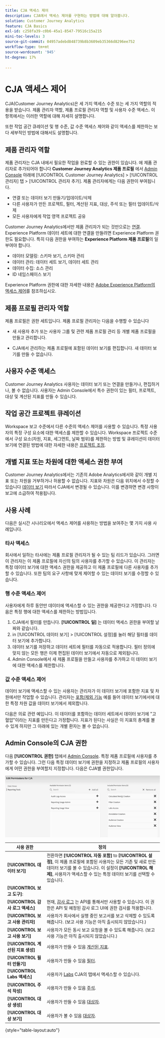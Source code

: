 ```yaml
---
title: CJA 액세스 제어
description: CJA에서 액세스 제어를 구현하는 방법에 대해 알아봅니다.
solution: Customer Journey Analytics
feature: CJA Basics
exl-id: c258fa39-c0b6-45a1-8547-79516c15a215
mini-toc-levels: 3
source-git-commit: 04957adebd848739b8b3609eb35366d8296ee752
workflow-type: tm+mt
source-wordcount: '945'
ht-degree: 17%

---
```


# CJA 액세스 제어

CJA(Customer Journey Analytics)은 세 가지 액세스 수준 또는 세 가지 역할의 적용을 받습니다. 제품 관리자 역할, 제품 프로필 관리자 역할 및 사용자 수준 액세스. 이 항목에서는 이러한 역할에 대해 자세히 설명합니다.

또한 작업 공간 큐레이션 및 행 수준, 값 수준 액세스 제어와 같이 액세스를 제한하는 보다 세부적인 방법에 대해서도 설명합니다.

## 제품 관리자 역할

제품 관리자는 CJA 내에서 필요한 작업을 완료할 수 있는 권한이 있습니다. 에 제품 관리자로 추가되어야 합니다 **Customer Journey Analytics 제품 프로필** 에서 [Admin Console](https://adminconsole.adobe.com/enterprise/) 아래에 [!UICONTROL Customer Journey Analytics] > [!UICONTROL 관리자] 탭 > [!UICONTROL 관리자 추가]. 제품 관리자에게는 다음 권한이 부여됩니다.

* 연결 또는 데이터 보기 만들기/업데이트/삭제
* 다른 사용자가 만든 프로젝트, 필터, 계산된 지표, 대상, 주석 또는 필터 업데이트/삭제
* 모든 사용자에게 작업 영역 프로젝트 공유

Customer Journey Analytics에서만 제품 관리자가 되는 것만으로는 [연결](/help/connections/overview.md). Experience Platform 데이터 세트에 대한 연결을 만들려면 Experience Platform 권한도 필요합니다. 특히 다음 권한을 부여하는 **Experience Platform 제품 프로필**&#x200B;의 일부여야 합니다.

* 데이터 모델링: 스키마 보기, 스키마 관리
* 데이터 관리: 데이터 세트 보기, 데이터 세트 관리
* 데이터 수집: 소스 관리
* ID 네임스페이스 보기

Experience Platform 권한에 대한 자세한 내용은 [Adobe Experience Platform의 액세스 제어](https://experienceleague.adobe.com/docs/experience-platform/access-control/home.html?lang=ko)를 참조하십시오.

## 제품 프로필 관리자 역할

제품 프로필은 권한 세트입니다. 제품 프로필 관리자는 다음을 수행할 수 있습니다

* 새 사용자 추가 또는 사용자 그룹 및 관련 제품 프로필 관리 등 개별 제품 프로필을 만들고 관리합니다.

* CJA에서 관리하는 제품 프로필에 포함된 데이터 보기를 편집합니다. 새 데이터 보기를 만들 수 없습니다.

## 사용자 수준 액세스

Customer Journey Analytics 사용자는 데이터 보기 또는 연결을 만들거나, 편집하거나, 볼 수 없습니다. 사용자는 Admin Console에서 특수 권한이 있는 필터, 프로젝트, 대상 및 계산된 지표를 만들 수 있습니다.

## 작업 공간 프로젝트 큐레이션

Workspace 보고 수준에서 다른 수준의 액세스 제어를 사용할 수 있습니다. 특정 사용자의 특정 구성 요소에 대한 액세스를 제한할 수 있습니다. Workspace 프로젝트 수준에서 구성 요소(차원, 지표, 세그먼트, 날짜 범위)를 제한하는 방법 및 큐레이션이 데이터 보기에 연결된 방법에 대한 자세한 내용은 [프로젝트 조정](/help/analysis-workspace/curate-share/curate.md).

## 개별 지표 또는 차원에 대한 액세스 권한 부여

Customer Journey Analytics에서는 기존의 Adobe Analytics에서와 같이 개별 지표 또는 차원을 거부하거나 허용할 수 없습니다. 지표와 차원은 다음 위치에서 수정할 수 있습니다 [데이터 보기](/help/data-views/data-views.md) 따라서 CJA에서 변경될 수 있습니다. 이를 변경하면 변경 사항이 보고에 소급하여 적용됩니다.

## 사용 사례

다음은 실시간 시나리오에서 액세스 제어를 사용하는 방법을 보여주는 몇 가지 사용 사례입니다.

### 타사 액세스

회사에서 일하는 타사에는 제품 프로필 관리자가 될 수 있는 팀 리드가 있습니다. 그러면 이 관리자는 이 제품 프로필에 자신의 팀의 사용자를 추가할 수 있습니다. 이 관리자는 특정 데이터 보기에 대한 액세스 권한을 제공하고 이 제품 프로필에 다른 사용자를 추가할 수 있습니다. 또한 팀의 요구 사항에 맞게 제어할 수 있는 데이터 보기를 수정할 수 있습니다.

### 행 수준 액세스 제어

사용자에게 하루 동안만 데이터에 액세스할 수 있는 권한을 제공한다고 가정합니다. 다음은 특정 행에 대한 액세스를 제한하는 방법입니다.

1. CJA에서 필터를 만듭니다. **[!UICONTROL 일]** 는 데이터 액세스 권한을 부여할 날짜와 같습니다.
1. in [!UICONTROL 데이터 보기] > [!UICONTROL 설정]를 눌러 해당 필터를 데이터 보기에 추가합니다.
1. 데이터 보기를 저장하고 데이터 세트에 필터를 자동으로 적용합니다. 필터 정의에 맞지 않는 모든 행은 이제 편집된 데이터 보기에서 자동으로 제외됩니다.
1. Admin Console에서 새 제품 프로필을 만들고 사용자를 추가하고 이 데이터 보기에 대한 액세스를 제한합니다.

### 값 수준 액세스 제어

데이터 보기에 액세스할 수 있는 사용자는 관리자가 이 데이터 보기에 포함한 지표 및 차원에서만 작업할 수 있습니다. 관리자는 [포함/제외 기능](/help/data-views/component-settings/include-exclude-values.md) 예를 들어 데이터 보기에서에 대한 특정 차원 값을 데이터 보기에서 제외합니다.

다음은 의료 관련 예입니다. 이 데이터를 포함하는 데이터 세트에서 데이터 보기에 &quot;고혈압&quot;이라는 지표를 만든다고 가정합니다. 지표가 된다는 사실은 이 지표의 총계를 볼 수 있게 하지만 그 아래에 있는 개별 환자는 볼 수 없습니다.

## Admin Console의 CJA 권한

다음 **[!UICONTROL 권한]** 탭에서 [Admin Console](https://adminconsole.adobe.com/enterprise/). 특정 제품 프로필에 사용자를 추가할 수 있습니다. 그런 다음 특정 데이터 보기에 권한을 지정하고 제품 프로필의 사용자에게 어떤 권한을 부여할지 지정합니다. 다음은 CJA별 권한입니다.

![admin console 권한](assets/permissions.png)

| 사용 권한 | 정의 |
| --- | --- |
| **[!UICONTROL 데이터 보기]** | 전환하면 **[!UICONTROL 자동 포함]** to **[!UICONTROL 설정]**, 이 제품 프로필에 포함된 사용자는 모든 기존 및 새로 만든 데이터 보기를 볼 수 있습니다. 이 설정이 **[!UICONTROL 해제]**, 사용자가 액세스할 수 있는 특정 데이터 보기를 선택할 수 있습니다. |
| **[!UICONTROL 보고 도구]**: |  |
| **[!UICONTROL 감사 로그 액세스]** | 현재, [감사 로그](https://adobe.io/cja-apis/docs/endpoints/auditlogs/) 는 API를 통해서만 사용할 수 있습니다. 이 권한은 API 및 예정된 감사 로그 UI에 권한 검사를 적용합니다. |
| **[!UICONTROL 보고 사용 관리자]** | 사용자가 회사에서 실행 중인 보고서를 보고 삭제할 수 있도록 해줍니다. (보고 사용 기능은 아직 출시되지 않았습니다.) |
| **[!UICONTROL 보고 사용 보기]** | 사용자가 모든 동시 보고 요청을 볼 수 있도록 해줍니다. (보고 사용 기능은 아직 출시되지 않았습니다.) |
| **[!UICONTROL 계산된 지표 생성]** | 사용자가 만들 수 있음 [계산된 지표](/help/components/calc-metrics/calc-metr-overview.md). |
| **[!UICONTROL 필터 만들기]** | 사용자가 만들 수 있음 [필터](/help/components/filters/filters-overview.md). |
| **[!UICONTROL Labs 액세스]** | 사용자가 [Labs](/help/labs/labs.md) CJA의 탭에서 액세스할 수 있습니다. |
| **[!UICONTROL 주석 작성]** | 사용자가 만들 수 있음 [주석](/help/components/annotations/overview.md). |
| **[!UICONTROL 대상 생성]** | 사용자가 만들 수 있음 [대상자](/help/components/audiences/audiences-overview.md). |
| **[!UICONTROL 대상 보기]** | 사용자가 볼 수 있음 [대상자](/help/components/audiences/audiences-overview.md). |

{style=&quot;table-layout:auto&quot;}
